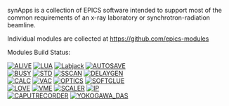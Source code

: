 synApps is a collection of EPICS software intended to support most of the common requirements of an x-ray laboratory or synchrotron-radiation beamline.

Individual modules are collected at https://github.com/epics-modules

Modules Build Status:

[![ALIVE](https://github.com/epics-modules/alive/actions/workflows/ci-scripts-build.yml/badge.svg)](https://github.com/epics-modules/alive/actions/workflows/ci-scripts-build.yml)
[![LUA](https://github.com/epics-modules/lua/actions/workflows/ci-scripts-build.yml/badge.svg)](https://github.com/epics-modules/lua/actions/workflows/ci-scripts-build.yml)
[![Labjack](https://github.com/epics-modules/LabJack/actions/workflows/ci-scripts-build.yml/badge.svg)](https://github.com/epics-modules/LabJack/actions/workflows/ci-scripts-build.yml)
[![AUTOSAVE](https://github.com/epics-modules/autosave/actions/workflows/ci-scripts-build.yml/badge.svg)](https://github.com/epics-modules/autosave/actions/workflows/ci-scripts-build.yml)  
[![BUSY](https://github.com/epics-modules/busy/actions/workflows/ci-scripts-build.yml/badge.svg)](https://github.com/epics-modules/busy/actions/workflows/ci-scripts-build.yml)
[![STD](https://github.com/epics-modules/std/actions/workflows/ci-scripts-build.yml/badge.svg)](https://github.com/epics-modules/std/actions/workflows/ci-scripts-build.yml)
[![SSCAN](https://github.com/epics-modules/sscan/actions/workflows/ci-scripts-build.yml/badge.svg)](https://github.com/epics-modules/sscan/actions/workflows/ci-scripts-build.yml)
[![DELAYGEN](https://github.com/epics-modules/delaygen/actions/workflows/ci-scripts-build.yml/badge.svg)](https://github.com/epics-modules/delaygen/actions/workflows/ci-scripts-build.yml)  
[![CALC](https://github.com/epics-modules/calc/actions/workflows/ci-scripts-build.yml/badge.svg)](https://github.com/epics-modules/calc/actions/workflows/ci-scripts-build.yml)
[![VAC](https://github.com/epics-modules/vac/actions/workflows/ci-scripts-build.yml/badge.svg)](https://github.com/epics-modules/vac/actions/workflows/ci-scripts-build.yml)
[![OPTICS](https://github.com/epics-modules/optics/actions/workflows/ci-scripts-build.yml/badge.svg)](https://github.com/epics-modules/optics/actions/workflows/ci-scripts-build.yml)
[![SOFTGLUE](https://github.com/epics-modules/softGlue/actions/workflows/ci-scripts-build.yml/badge.svg)](https://github.com/epics-modules/softGlue/actions/workflows/ci-scripts-build.yml)  
[![LOVE](https://github.com/epics-modules/love/actions/workflows/ci-scripts-build.yml/badge.svg)](https://github.com/epics-modules/love/actions/workflows/ci-scripts-build.yml)
[![VME](https://github.com/epics-modules/vme/actions/workflows/ci-scripts-build.yml/badge.svg)](https://github.com/epics-modules/vme/actions/workflows/ci-scripts-build.yml)
[![SCALER](https://github.com/epics-modules/scaler/actions/workflows/ci-scripts-build.yml/badge.svg)](https://github.com/epics-modules/scaler/actions/workflows/ci-scripts-build.yml)
[![IP](https://github.com/epics-modules/ip/actions/workflows/ci-scripts-build.yml/badge.svg)](https://github.com/epics-modules/ip/actions/workflows/ci-scripts-build.yml)  
[![CAPUTRECORDER](https://github.com/epics-modules/caputRecorder/actions/workflows/ci-scripts-build.yml/badge.svg)](https://github.com/epics-modules/caputRecorder/actions/workflows/ci-scripts-build.yml)
[![YOKOGAWA_DAS](https://github.com/epics-modules/Yokogawa_DAS/actions/workflows/ci-scripts-build.yml/badge.svg)](https://github.com/epics-modules/Yokogawa_DAS/actions/workflows/ci-scripts-build.yml)  
